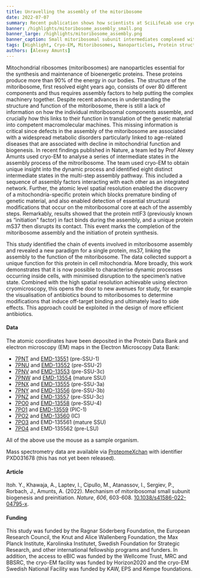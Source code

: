 ```yaml
---
title: Unravelling the assembly of the mitoribosome
date: 2022-07-07
summary: Recent publication shows how scientists at SciLifeLab use cryo-EM to reveal the sequential steps involved in mitoribosome assembly. Data has been made publicly available.
banner: /highlights/mitoribosome_assembly_small.png
banner_large: /highlights/mitoribosome_assembly.png
banner_caption: Small mitoribosomal subunit intermediates complexed with auxiliary factors, revealing a sequential mechanism of assembly (Credit; Verena Resch).
tags: [Highlight, Cryo-EM, Mitoribosomes, Nanoparticles, Protein structures]
authors: [Alexey Amunts]
---
```


Mitochondrial ribosomes (mitoribosomes) are nanoparticles essential for the synthesis and maintenance of bioenergetic proteins. These proteins produce more than 90% of the energy in our bodies. The structure of the mitoribosome, first resolved eight years ago, consists of over 80 different components and thus requires assembly factors to help putting the complex machinery together. Despite recent advances in understanding the structure and function of the mitoribosome, there is still a lack of information on how the individual mitoribosomal components assemble, and crucially how this links to their function in translation of the genetic material into competent macromolecular machines. This missing information is critical since defects in the assembly of the mitoribosome are associated with a widespread metabolic disorders particularly linked to age-related diseases that are associated with decline in mitochondrial function and biogenesis.
In recent findings published in Nature, a team led by Prof Alexey Amunts used cryo-EM to analyse a series of intermediate states in the assembly process of the mitroribosome. The team used cryo-EM to obtain unique insight into the dynamic process and identified eight distinct intermediate states in the multi-step assembly pathway. This included a sequence of assembly factors interacting with each other as an integrated network. Further, the atomic level spatial resolution enabled the discovery of a mitochondria-specific protein which blocks premature binding of genetic material, and also enabled detection of essential structural modifications that occur on the mitoribosomal core at each of the assembly steps.
Remarkably, results showed that the protein mtIF3 (previously known as “initiation" factor) in fact binds during the assembly, and a unique protein mS37 then disrupts its contact. This event marks the completion of the mitoribosome assembly and the initiation of protein synthesis.

This study identified the chain of events involved in mitoribosome assembly and revealed a new paradigm for a single protein, ms37, linking the assembly to the function of the mitoribosome. The data collected support a unique function for this protein in cell mitochondria. More broadly, this work demonstrates that it is now possible to characterise dynamic processes occurring inside cells, with minimised disruption to the specimen’s native state. Combined with the high spatial resolution achievable using electron cryomicroscopy, this opens the door to new avenues for study, for example the visualisation of antibiotics bound to mitoribosomes to determine modifications that induce off-target binding and ultimately lead to side effects. This approach could be exploited in the design of more efficient antibiotics.

#### Data

The atomic coordinates have been deposited in the Protein Data Bank and electron microscopy (EM) maps in  the Electron Microscopy Data Bank:

* [7PNT](https://doi.org/10.2210/pdb7PNT/pdb) and [EMD-13551](https://www.ebi.ac.uk/emdb/EMD-13551) (pre-SSU-1)
* [7PNU](https://doi.org/10.2210/pdb7PNU/pdb) and [EMD-13552](https://www.ebi.ac.uk/emdb/EMD-13552) (pre-SSU-2)
* [7PNV](https://doi.org/10.2210/pdb7PNV/pdb) and [EMD-13553](https://www.ebi.ac.uk/emdb/EMD-13553) (pre-SSU-3c)
* [7PNW](https://www.wwpdb.org/pdb?id=pdb_00007pnw) and [EMD-13554](https://www.ebi.ac.uk/emdb/EMD-13554) (mature SSU)
* [7PNX](https://www.wwpdb.org/pdb?id=pdb_00007pnx) and [EMD-13555](https://www.ebi.ac.uk/emdb/EMD-13555) (pre-SSU-3a)
* [7PNY](https://www.wwpdb.org/pdb?id=pdb_00007pny) and [EMD-13556](https://www.ebi.ac.uk/emdb/EMD-13556) (pre-SSU-3b)
* [7PNZ](https://www.wwpdb.org/pdb?id=pdb_00007pnz) and [EMD-13557](https://www.ebi.ac.uk/emdb/EMD-13557) (pre-SSU-3c)
* [7PO0](https://www.wwpdb.org/pdb?id=pdb_00007po0) and [EMD-13558](https://www.ebi.ac.uk/emdb/EMD-13558) (pre-SSU-4)
* [7PO1](https://www.wwpdb.org/pdb?id=pdb_00007po1) and [EMD-13559](https://www.ebi.ac.uk/emdb/EMD-13559) (PIC-1)
* [7PO2](https://www.wwpdb.org/pdb?id=pdb_00007po2) and [EMD-13560](https://www.ebi.ac.uk/emdb/EMD-13560) (IC)
* [7PO3](https://www.wwpdb.org/pdb?id=pdb_00007po3) and EMD-135561 (mature SSU)
* [7PO4](https://www.wwpdb.org/pdb?id=pdb_00007po4) and EMD-135562 (pre-LSU)

All of the above use the mouse as a sample organism.

Mass spectrometry data are available via [ProteomeXchan](http://proteomecentral.proteomexchange.org/) with identifier PXD031678 (this has not yet been released).

#### Article

Itoh. Y., Khawaja, A., Laptev, I., Cipullo, M., Atanassov, I., Sergiev, P., Rorbach, J., Amunts, A. (2022). Mechanism of mitoribosomal small subunit biogenesis and preinitiation. *Nature*, *606*, 603-608. [10.1038/s41586-022-04795-x](https://doi.org/10.1038/s41586-022-04795-x).

#### Funding

This study was funded by the Ragnar Söderberg Foundation, the European Research Council, the Knut and Alice Wallenberg Foundation, the Max Planck Institute, Karolinska Institutet, Swedish Foundation for Strategic Research, and other international fellowship programs and funders. In addition, the access to eBIC was funded by the Wellcome Trust, MRC and BBSRC, the cryo-EM facility was funded by Horizon2020 and the cryo-EM Swedish National Facility was funded by KAW, EPS and Kempe foundations.
